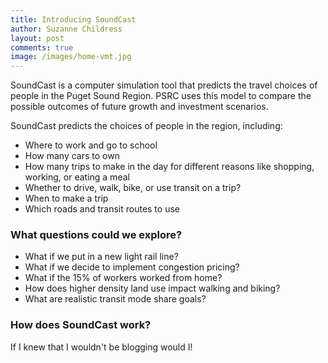 ```yaml
---
title: Introducing SoundCast
author: Suzanne Childress
layout: post
comments: true
image: /images/home-vmt.jpg
---
```


SoundCast is a computer simulation tool that predicts the travel choices of people in the Puget Sound Region. PSRC uses this model to compare the possible outcomes of future growth and investment scenarios.

SoundCast predicts the choices of people in the region, including:

* Where to work and go to school
* How many cars to own
* How many trips to make in the day for different reasons like shopping, working, or eating a meal
* Whether to drive, walk, bike, or use transit on a trip?
* When to make a trip
* Which roads and transit routes to use

### What questions could we explore?

* What if we put in a new light rail line?
* What if we decide to implement congestion pricing?
* What if the 15% of workers worked from home?
* How does higher density land use impact walking and biking?
* What are realistic transit mode share goals?

### How does SoundCast work?

If I knew that I wouldn't be blogging would I!
